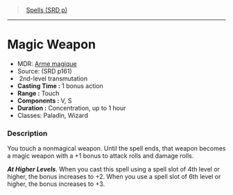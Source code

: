 ﻿---
!SpellItem
Family: SpellVO
Level: 2
Type: transmutation
CastingTime: 1 bonus action
Range: Touch
Components: V, S
Duration: Concentration, up to 1 hour
Classes: Paladin, Wizard
Id: spells_vo.md#magic-weapon
ParentLink: spells_vo.md#spells-srd-p
Name: Magic Weapon
ParentName: Spells (SRD p)
NameLevel: 1
AltName: '[Arme magique](hd_spells_arme_magique.md)'
Source: (SRD p161)
Attributes:
  Name: Magic Weapon
  Markdown: >+
    # <!--Name-->Magic Weapon<!--/Name-->


    - MDR: <!--AltName-->[Arme magique](hd_spells_arme_magique.md)<!--/AltName-->

    - Source: <!--Source-->(SRD p161)<!--/Source-->

    -  <!--Level-->2<!--/Level-->nd-level <!--Type-->transmutation<!--/Type-->

    - **Casting Time :** <!--CastingTime-->1 bonus action<!--/CastingTime-->

    - **Range :** <!--Range-->Touch<!--/Range-->

    - **Components :** <!--Components-->V, S<!--/Components-->

    - **Duration :** <!--Duration-->Concentration, up to 1 hour<!--/Duration-->

    - Classes: <!--Classes-->Paladin, Wizard<!--/Classes-->


    ### Description


    You touch a nonmagical weapon. Until the spell ends, that weapon becomes a magic weapon with a +1 bonus to attack rolls and damage rolls.


    **_At Higher Levels_**. When you cast this spell using a spell slot of 4th level or higher, the bonus increases to +2. When you use a spell slot of 6th level or higher, the bonus increases to +3.

  AltName: '[Arme magique](hd_spells_arme_magique.md)'
  Source: (SRD p161)
  Level: 2
  Type: transmutation
  CastingTime: 1 bonus action
  Range: Touch
  Components: V, S
  Duration: Concentration, up to 1 hour
  Classes: Paladin, Wizard
AttributesDictionary: >+
  Name: Magic Weapon

  Markdown: >+

    # <!--Name-->Magic Weapon<!--/Name-->





    - MDR: <!--AltName-->[Arme magique](hd_spells_arme_magique.md)<!--/AltName-->



    - Source: <!--Source-->(SRD p161)<!--/Source-->



    -  <!--Level-->2<!--/Level-->nd-level <!--Type-->transmutation<!--/Type-->



    - **Casting Time :** <!--CastingTime-->1 bonus action<!--/CastingTime-->



    - **Range :** <!--Range-->Touch<!--/Range-->



    - **Components :** <!--Components-->V, S<!--/Components-->



    - **Duration :** <!--Duration-->Concentration, up to 1 hour<!--/Duration-->



    - Classes: <!--Classes-->Paladin, Wizard<!--/Classes-->





    ### Description





    You touch a nonmagical weapon. Until the spell ends, that weapon becomes a magic weapon with a +1 bonus to attack rolls and damage rolls.





    **_At Higher Levels_**. When you cast this spell using a spell slot of 4th level or higher, the bonus increases to +2. When you use a spell slot of 6th level or higher, the bonus increases to +3.



  AltName: '[Arme magique](hd_spells_arme_magique.md)'

  Source: (SRD p161)

  Level: 2

  Type: transmutation

  CastingTime: 1 bonus action

  Range: Touch

  Components: V, S

  Duration: Concentration, up to 1 hour

  Classes: Paladin, Wizard

---
> [Spells (SRD p)](srd_spells.md)

---

# Magic Weapon

- MDR: [Arme magique](hd_spells_arme_magique.md)
- Source: (SRD p161)
-  2nd-level transmutation
- **Casting Time :** 1 bonus action
- **Range :** Touch
- **Components :** V, S
- **Duration :** Concentration, up to 1 hour
- Classes: Paladin, Wizard

### Description

You touch a nonmagical weapon. Until the spell ends, that weapon becomes a magic weapon with a +1 bonus to attack rolls and damage rolls.

**_At Higher Levels_**. When you cast this spell using a spell slot of 4th level or higher, the bonus increases to +2. When you use a spell slot of 6th level or higher, the bonus increases to +3.

